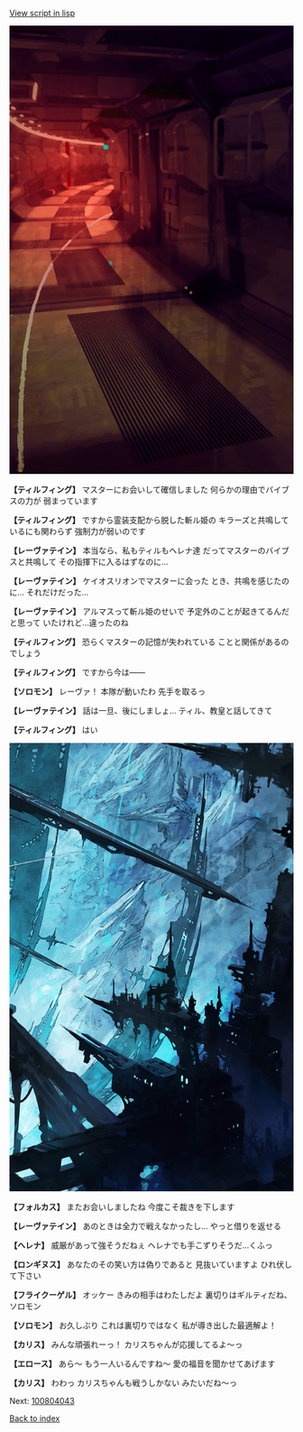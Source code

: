 [View script in lisp](../scripts/100804041.txt)

![red_corridor.png](../images/backgrounds/red_corridor.png)

**【ティルフィング】**
マスターにお会いして確信しました
何らかの理由でバイブスの力が
弱まっています

**【ティルフィング】**
ですから霊装支配から脱した斬ル姫の
キラーズと共鳴しているにも関わらず
強制力が弱いのです

**【レーヴァテイン】**
本当なら、私もティルもヘレナ達
だってマスターのバイブスと共鳴して
その指揮下に入るはずなのに…

**【レーヴァテイン】**
ケイオスリオンでマスターに会った
とき、共鳴を感じたのに…
それだけだった…

**【レーヴァテイン】**
アルマスって斬ル姫のせいで
予定外のことが起きてるんだと思って
いたけれど…違ったのね

**【ティルフィング】**
恐らくマスターの記憶が失われている
ことと関係があるのでしょう

**【ティルフィング】**
ですから今は――

**【ソロモン】**
レーヴァ！
本隊が動いたわ
先手を取るっ

**【レーヴァテイン】**
話は一旦、後にしましょ…
ティル、教皇と話してきて

**【ティルフィング】**
はい

![underground_world_2.png](../images/backgrounds/underground_world_2.png)

**【フォルカス】**
またお会いしましたね
今度こそ裁きを下します

**【レーヴァテイン】**
あのときは全力で戦えなかったし…
やっと借りを返せる

**【ヘレナ】**
威厳があって強そうだねぇ
ヘレナでも手こずりそうだ…くふっ

**【ロンギヌス】**
あなたのその笑い方は偽りであると
見抜いていますよ
ひれ伏して下さい

**【フライクーゲル】**
オッケー
きみの相手はわたしだよ
裏切りはギルティだね、ソロモン

**【ソロモン】**
お久しぶり
これは裏切りではなく
私が導き出した最適解よ！

**【カリス】**
みんな頑張れーっ！
カリスちゃんが応援してるよ～っ

**【エロース】**
あら～
もう一人いるんですね～
愛の福音を聞かせてあげます

**【カリス】**
わわっ
カリスちゃんも戦うしかない
みたいだね～っ

Next: [100804043](100804043.md)

[Back to index](index.md)
